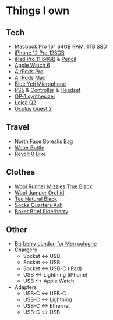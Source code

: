 # Things I own

## Tech

- [Macbook Pro 16" 64GB RAM, 1TB SSD](https://www.apple.com/shop/buy-mac/macbook-pro/16-inch)
- [iPhone 12 Pro 128GB](https://www.apple.com/iphone-12-pro/)
- [iPad Pro 11 64GB](https://www.apple.com/ipad-pro/) & [Pencil](https://www.apple.com/shop/product/MU8F2AM/A/apple-pencil-2nd-generation)
- [Apple Watch 6](https://www.apple.com/watch/)
- [AirPods Pro](https://www.apple.com/airpods-pro/)
- [AirPods Max](https://www.apple.com/airpods-max/)
- [Blue Yeti Microphone](https://www.bluedesigns.com/products/yeti/)
- [PS5](https://www.playstation.com/en-us/ps5/) & [Controller](https://www.playstation.com/en-us/accessories/dualsense-wireless-controller/) & [Headset](https://www.playstation.com/en-us/accessories/pulse-3d-wireless-headset/)
- [OP-1 synthesizer](https://teenage.engineering/products/op-1)
- [Leica Q2](https://us.leica-camera.com/Photography/Leica-Q/Leica-Q2)
- [Oculus Quest 2](https://www.oculus.com/quest-2/)

## Travel

- [North Face Borealis Bag](https://www.thenorthface.com/shop/borealis-nf0a3kv3)
- [Water Bottle](https://corkcicle.com/products/classic-canteen?variant=13011375620184)
- [Revolt 0 Bike](https://www.giant-bicycles.com/int/revolt-0)

## Clothes

- [Wool Runner Mizzles True Black](https://www.allbirds.eu/products/mens-wool-runner-mizzles-true-black)
- [Wool Jumper Orchid](https://www.allbirds.eu/products/mens-wool-jumper-orchid)
- [Tee Natural Black](https://www.allbirds.eu/products/mens-trinoxo-tee-natural-black)
- [Socks Quarters Ash](https://www.allbirds.eu/products/trino-tubers-onyx)
- [Boxer Brief Elderberry](https://www.allbirds.eu/products/mens-trino-boxer-brief)

## Other

- [Burberry London for Men cologne](https://www.fragrantica.com/perfume/Burberry/London-for-Men-804.html)
- Chargers
  - Socket <-> USB
  - Socket <-> USB
  - Socket <-> USB-C (iPad)
  - USB <-> Lightning (iPhone)
  - USB <-> Apple Watch
- Adapters
  - USB-C <-> USB-C
  - USB-C <-> Lightning
  - USB-C <-> Ethernet
  - USB-C <-> USB

